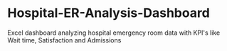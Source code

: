 # Hospital-ER-Analysis-Dashboard
Excel dashboard analyzing hospital emergency room data with KPI's like Wait time, Satisfaction and Admissions
